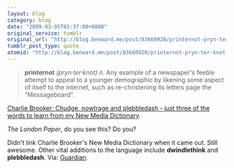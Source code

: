 ```yaml
---
layout: blog
category: blog
date: "2009-03-05T03:37:00+0000"
original_service: tumblr
original_url: "http://blog.benward.me/post/83660920/printernot-pryn-ter-knot-n-any-example-of-a"
tumblr_post_type: quote
atomid: "http://blog.benward.me/post/83660920/printernot-pryn-ter-knot-n-any-example-of-a"
---
```

> <strong>printernot</strong> <i>(pryn·ter·knot) n.</i> Any example of a newspaper's feeble attempt to appeal to a younger demographic by likening some aspect of itself to the internet, such as re-christening its letters page the "Messageboard".

<a href="http://www.guardian.co.uk/commentisfree/2009/feb/02/charlie-brooker-new-media-dictionary">Charlie Brooker: Chudge, nowtrage and plebbledash - just three of the words to learn from my New Media Dictionary</a>.

<cite>The London Paper</cite>, do you see this? Do you?

Didn't link Charlie Brooker's New Media Dictionary when it came out. Still awesome. Other vital additions to the language include <strong>dwindlethink</strong> and <strong> plebbledash</strong>.
Via: [Guardian](http://www.guardian.co.uk/commentisfree/2009/feb/02/charlie-brooker-new-media-dictionary).